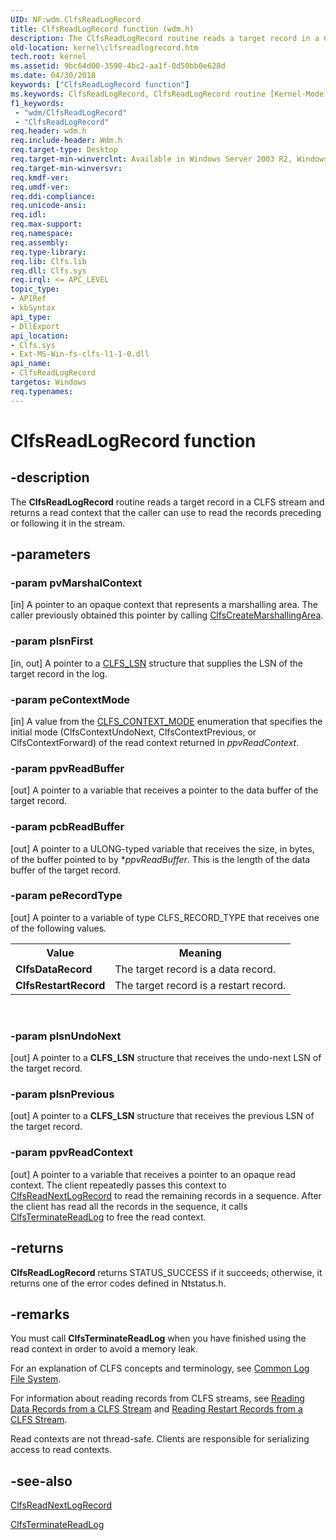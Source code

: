 ```yaml
---
UID: NF:wdm.ClfsReadLogRecord
title: ClfsReadLogRecord function (wdm.h)
description: The ClfsReadLogRecord routine reads a target record in a CLFS stream and returns a read context that the caller can use to read the records preceding or following it in the stream.
old-location: kernel\clfsreadlogrecord.htm
tech.root: kernel
ms.assetid: 9bc64d00-3590-4bc2-aa1f-0d50bb0e628d
ms.date: 04/30/2018
keywords: ["ClfsReadLogRecord function"]
ms.keywords: ClfsReadLogRecord, ClfsReadLogRecord routine [Kernel-Mode Driver Architecture], Clfs_e829153c-541e-463a-9ff3-85200929e3d2.xml, kernel.clfsreadlogrecord, wdm/ClfsReadLogRecord
f1_keywords:
 - "wdm/ClfsReadLogRecord"
 - "ClfsReadLogRecord"
req.header: wdm.h
req.include-header: Wdm.h
req.target-type: Desktop
req.target-min-winverclnt: Available in Windows Server 2003 R2, Windows Vista, and later versions of Windows.
req.target-min-winversvr: 
req.kmdf-ver: 
req.umdf-ver: 
req.ddi-compliance: 
req.unicode-ansi: 
req.idl: 
req.max-support: 
req.namespace: 
req.assembly: 
req.type-library: 
req.lib: Clfs.lib
req.dll: Clfs.sys
req.irql: <= APC_LEVEL
topic_type:
- APIRef
- kbSyntax
api_type:
- DllExport
api_location:
- Clfs.sys
- Ext-MS-Win-fs-clfs-l1-1-0.dll
api_name:
- ClfsReadLogRecord
targetos: Windows
req.typenames: 
---
```


# ClfsReadLogRecord function


## -description


The <b>ClfsReadLogRecord</b> routine reads a target record in a CLFS stream and returns a read context that the caller can use to read the records preceding or following it in the stream.


## -parameters




### -param pvMarshalContext 
[in]
A pointer to an opaque context that represents a marshalling area. The caller previously obtained this pointer by calling <a href="https://docs.microsoft.com/windows-hardware/drivers/ddi/wdm/nf-wdm-clfscreatemarshallingarea">ClfsCreateMarshallingArea</a>.


### -param plsnFirst 
[in, out]
A pointer to a <a href="https://docs.microsoft.com/windows-hardware/drivers/ddi/wdm/ns-wdm-_cls_lsn">CLFS_LSN</a> structure that supplies the LSN of the target record in the log.


### -param peContextMode 
[in]
A value from the <a href="https://docs.microsoft.com/windows-hardware/drivers/ddi/wdm/ne-wdm-_clfs_context_mode">CLFS_CONTEXT_MODE</a> enumeration that specifies the initial mode (ClfsContextUndoNext, ClfsContextPrevious, or ClfsContextForward) of the read context returned in <i>ppvReadContext</i>.


### -param ppvReadBuffer 
[out]
A pointer to a variable that receives a pointer to the data buffer of the target record.


### -param pcbReadBuffer 
[out]
A pointer to a ULONG-typed variable that receives the size, in bytes, of the buffer pointed to by *<i>ppvReadBuffer</i>. This is the length of the data buffer of the target record.


### -param peRecordType 
[out]
A pointer to a variable of type CLFS_RECORD_TYPE that receives one of the following values.

<table>
<tr>
<th>Value</th>
<th>Meaning</th>
</tr>
<tr>
<td>
<b>ClfsDataRecord</b>

</td>
<td>
The target record is a data record.

</td>
</tr>
<tr>
<td>
<b>ClfsRestartRecord</b>

</td>
<td>
The target record is a restart record.

</td>
</tr>
</table>
 


### -param plsnUndoNext 
[out]
A pointer to a <b>CLFS_LSN</b> structure that receives the undo-next LSN of the target record.


### -param plsnPrevious 
[out]
A pointer to a <b>CLFS_LSN</b> structure that receives the previous LSN of the target record.


### -param ppvReadContext 
[out]
A pointer to a variable that receives a pointer to an opaque read context. The client repeatedly passes this context to  <a href="https://docs.microsoft.com/windows-hardware/drivers/ddi/wdm/nf-wdm-clfsreadnextlogrecord">ClfsReadNextLogRecord</a> to read the remaining records in a sequence. After the client has read all the records in the sequence, it calls <a href="https://docs.microsoft.com/windows-hardware/drivers/ddi/wdm/nf-wdm-clfsterminatereadlog">ClfsTerminateReadLog</a> to free the read context.


## -returns



<b>ClfsReadLogRecord</b> returns STATUS_SUCCESS if it succeeds; otherwise, it returns one of the error codes defined in Ntstatus.h.




## -remarks



You must call <b>ClfsTerminateReadLog</b> when you have finished using the read context in order to avoid a memory leak.

For an explanation of CLFS concepts and terminology, see <a href="https://docs.microsoft.com/windows-hardware/drivers/kernel/using-common-log-file-system">Common Log File System</a>.

For information about reading records from CLFS streams, see <a href="https://docs.microsoft.com/windows-hardware/drivers/kernel/reading-data-records-from-a-clfs-stream">Reading Data Records from a CLFS Stream</a> and <a href="https://docs.microsoft.com/windows-hardware/drivers/kernel/reading-restart-records-from-a-clfs-stream">Reading Restart Records from a CLFS Stream</a>.

Read contexts are not thread-safe. Clients are responsible for serializing access to read contexts. 




## -see-also




<a href="https://docs.microsoft.com/windows-hardware/drivers/ddi/wdm/nf-wdm-clfsreadnextlogrecord">ClfsReadNextLogRecord</a>



<a href="https://docs.microsoft.com/windows-hardware/drivers/ddi/wdm/nf-wdm-clfsterminatereadlog">ClfsTerminateReadLog</a>
 

 

